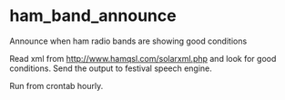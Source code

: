# ham_band_announce
Announce when ham radio bands are showing good conditions

Read xml from http://www.hamqsl.com/solarxml.php and look for good conditions. Send the output to festival speech engine.

Run from crontab hourly.
